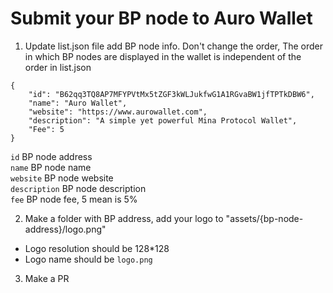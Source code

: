 # Submit your BP node to Auro Wallet

1. Update list.json file add BP node info. Don't change the order, The order in which BP nodes are displayed in the wallet is independent of the order in list.json
 
```
{
	"id": "B62qq3TQ8AP7MFYPVtMx5tZGF3kWLJukfwG1A1RGvaBW1jfTPTkDBW6",
	"name": "Auro Wallet",
	"website": "https://www.aurowallet.com",
	"description": "A simple yet powerful Mina Protocol Wallet",
	"Fee": 5
}
```

`id` BP node address  
`name` BP node name  
`website` BP node website  
`description` BP node description  
`fee` BP node fee, 5 mean is 5%

2. Make a folder with BP address, add your logo to  "assets/{bp-node-address}/logo.png"
- Logo resolution should be 128*128
- Logo name should be `logo.png`

3. Make a PR

